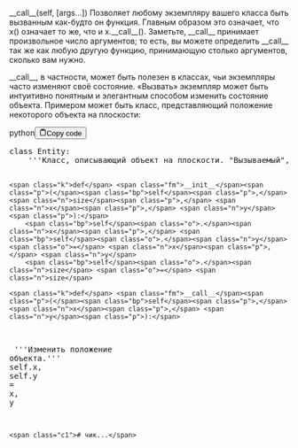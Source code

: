<p>&#95;&#95;call&#95;&#95;(self, [args...])            Позволяет любому экземпляру вашего класса быть вызванным как-будто он функция. 
                                     Главным образом это означает, что x() означает то же, что и x.&#95;&#95;call&#95;&#95;(). 
                                     Заметьте, &#95;&#95;call&#95;&#95; принимает произвольное число аргументов; 
                                     то есть, вы можете определить &#95;&#95;call&#95;&#95; так же как любую другую функцию, 
                                     принимающую столько аргументов, сколько вам нужно.</p>
<p>&#95;&#95;call&#95;&#95;, в частности, может быть полезен в классах, чьи экземпляры часто изменяют своё состояние. 
«Вызвать» экземпляр может быть интуитивно понятным и элегантным способом изменить состояние объекта. 
Примером может быть класс, представляющий положение некоторого объекта на плоскости:</p>
<div class="code-element"><div class="lang-line"><text>python</text><button class="copy-button" id="code447b" onclick="copyCode(code447, code447b)"><svg stroke="currentColor" fill="none" stroke-width="2" viewBox="0 0 24 24" stroke-linecap="round" stroke-linejoin="round" class="h-4 w-4" height="1em" width="1em" xmlns="http://www.w3.org/2000/svg"><path d="M16 4h2a2 2 0 0 1 2 2v14a2 2 0 0 1-2 2H6a2 2 0 0 1-2-2V6a2 2 0 0 1 2-2h2"></path><rect x="8" y="2" width="8" height="4" rx="1" ry="1"></rect></svg><text>Copy code</text></button></div><div class="code" id="code447"><div class="highlight"><pre><span></span><span class="k">class</span> <span class="nc">Entity</span><span class="p">:</span>
<span class="w">    </span><span class="sd">&#39;&#39;&#39;Класс, описывающий объект на плоскости. &quot;Вызываемый&quot;, чтобы обновить позицию объекта.&#39;&#39;&#39;</span>

    <span class="k">def</span> <span class="fm">__init__</span><span class="p">(</span><span class="bp">self</span><span class="p">,</span> <span class="n">size</span><span class="p">,</span> <span class="n">x</span><span class="p">,</span> <span class="n">y</span><span class="p">):</span>
        <span class="bp">self</span><span class="o">.</span><span class="n">x</span><span class="p">,</span> <span class="bp">self</span><span class="o">.</span><span class="n">y</span> <span class="o">=</span> <span class="n">x</span><span class="p">,</span> <span class="n">y</span>
        <span class="bp">self</span><span class="o">.</span><span class="n">size</span> <span class="o">=</span> <span class="n">size</span>

    <span class="k">def</span> <span class="fm">__call__</span><span class="p">(</span><span class="bp">self</span><span class="p">,</span> <span class="n">x</span><span class="p">,</span> <span class="n">y</span><span class="p">):</span>
<span class="w">        </span><span class="sd">&#39;&#39;&#39;Изменить положение объекта.&#39;&#39;&#39;</span>
        <span class="bp">self</span><span class="o">.</span><span class="n">x</span><span class="p">,</span> <span class="bp">self</span><span class="o">.</span><span class="n">y</span> <span class="o">=</span> <span class="n">x</span><span class="p">,</span> <span class="n">y</span>

    <span class="c1"># чик...</span>
</pre></div></div></div>